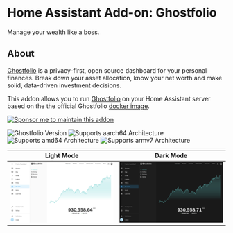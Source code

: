 # Home Assistant Add-on: Ghostfolio

Manage your wealth like a boss.

## About

[Ghostfolio][] is a privacy-first, open source dashboard for your personal finances. Break down your asset allocation, know your net worth and make solid, data-driven investment decisions.

This addon allows you to run [Ghostfolio][] on your Home Assistant server based on the the official Ghostfolio [docker image][].

[![Sponsor me to maintain this addon](https://img.shields.io/badge/Sponsor_Me-%E2%9D%A4-ec6cb9?logo=GitHub)](https://github.com/sponsors/lildude)


![Ghostfolio Version](https://img.shields.io/badge/dynamic/json?label=Ghostfolio%20Version&url=https%3A%2F%2Fraw.githubusercontent.com%2Flildude%2Fha-addons%2Fmain%2Fghostfolio%2Fbuild.json&query=%24.args.ghostfolio_version)
![Supports aarch64 Architecture][aarch64-shield]
![Supports amd64 Architecture][amd64-shield]
![Supports armv7 Architecture][armv7-shield]

| Light Mode                                     | Dark Mode                                    |
| ---------------------------------------------- | -------------------------------------------- |
| ![Light screenshot](imgs/screenshot-light.png) | ![Dark screenshot](imgs/screenshot-dark.png) |

[Ghostfolio]: https://ghostfol.io
[docker image]: https://hub.docker.com/r/ghostfolio/ghostfolio
[aarch64-shield]: https://img.shields.io/badge/aarch64-yes-green.svg
[amd64-shield]: https://img.shields.io/badge/amd64-yes-green.svg
[armv7-shield]: https://img.shields.io/badge/armv7-yes-green.svg

